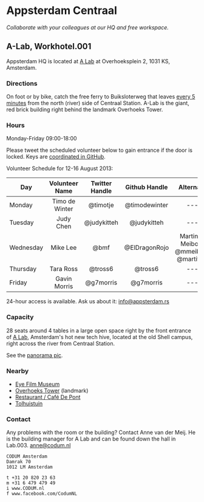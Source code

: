 # Appsterdam Centraal
_Collaborate with your colleagues at our HQ and free workspace._

## A-Lab, Workhotel.001

Appsterdam HQ is located at [A Lab](http://a-lab.nl) at Overhoeksplein 2, 1031 KS, Amsterdam.

### Directions

On foot or by bike, catch the free ferry to Buiksloterweg that leaves [every 5 minutes](http://www.amsterdamsights.com/amsterdam/ferries.html) from the north (river) side of Centraal Station. A-Lab is the giant, red brick building right behind the landmark Overhoeks Tower.

### Hours

Monday-Friday 09:00-18:00

Please tweet the scheduled volunteer below to gain entrance if the door is locked.
Keys are [coordinated in GitHub](https://github.com/Appsterdam/open/issues/21). 

Volunteer Schedule for 12-16 August 2013:

| Day | Volunteer Name | Twitter Handle | Github Handle | Alternate |
| --- | :------------: | :------------: | :-----------: | :-------: |
| Monday | Timo de Winter | @timotje | @timodewinter | ---|
| Tuesday | Judy Chen | @judykitteh | @judykitteh | --- |
| Wednesday | Mike Lee | @bmf | @ElDragonRojo |  Martinus Meiborg @mmeiborg @martitwit |
| Thursday | Tara Ross | @tross6 | @tross6 | --- |
| Friday | Gavin Morris | @g7morris | @g7morris | --- |

24-hour access is available. Ask us about it: info@appsterdam.rs

### Capacity

28 seats around 4 tables in a large open space right by the front entrance of [A Lab](http://a-lab.nl), Amsterdam's hot new tech hive, located at the old Shell campus, right across the river from Centraal Station.

See the [panorama pic](http://360.io/SCRLA4).


### Nearby

* [Eye Film Museum](http://www.eyefilm.nl/)
* [Overhoeks Tower](http://nl.wikipedia.org/wiki/Toren_Overhoeks) (landmark)
* [Restaurant / Café De Pont](http://www.cafedepont.nl/)
* [Tolhuistuin](http://www.tolhuistuin.nl/)

### Contact

Any problems with the room or the building? Contact Anne van der Meij. He is the building manager for A Lab and can be found down the hall in Lab.003.
anne@codum.nl

```
CODUM Amsterdam
Damrak 70
1012 LM Amsterdam

t +31 20 820 23 63
m +31 6 479 479 49
i www.CODUM.nl
f www.facebook.com/CodumNL
```

